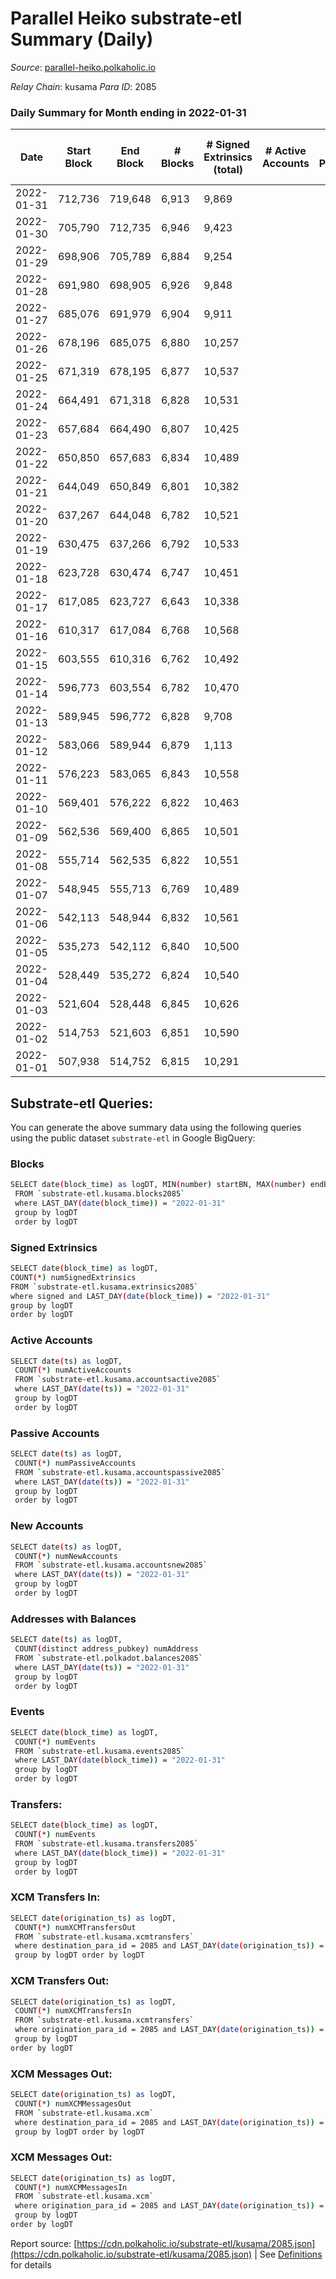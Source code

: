 # Parallel Heiko substrate-etl Summary (Daily)

_Source_: [parallel-heiko.polkaholic.io](https://parallel-heiko.polkaholic.io)

*Relay Chain*: kusama
*Para ID*: 2085



### Daily Summary for Month ending in 2022-01-31


| Date | Start Block | End Block | # Blocks | # Signed Extrinsics (total) | # Active Accounts | # Passive | # New | # Addresses with Balances | # Events | # Transfers | # XCM Transfers In | # XCM Transfers Out | # XCM In | # XCM Out | Issues | 
| ---- | ----------- | --------- | -------- | --------------------------- | ----------------- | --------- | ----- | ------------------------- | -------- | ----------- | ------------------ | ------------------- | -------- | --------- | ------ |
| 2022-01-31 | 712,736 | 719,648 | 6,913 | 9,869 |  |  |  | 10,917 | 55,340 | 1,846 ($706.22) | 1 ($299.28) |   | 2 |  |  |
| 2022-01-30 | 705,790 | 712,735 | 6,946 | 9,423 |  |  |  | 10,870 | 52,704 | 1,066 ($6.66) | 1 ($34.20) |   | 2 |  |  |
| 2022-01-29 | 698,906 | 705,789 | 6,884 | 9,254 |  |  |  | 10,869 | 51,810 | 978 ($0.00258) |   |   |  |  |  |
| 2022-01-28 | 691,980 | 698,905 | 6,926 | 9,848 |  |  |  | 10,869 | 54,290 | 1,005 ($4,492.99) |   |   |  |  |  |
| 2022-01-27 | 685,076 | 691,979 | 6,904 | 9,911 |  |  |  | 10,869 | 54,829 | 1,321 ($19.10) |   |   |  |  |  |
| 2022-01-26 | 678,196 | 685,075 | 6,880 | 10,257 |  |  |  | 10,869 | 55,900 | 1,057 ($0.00338) | 1 ($17.85) |   | 2 |  |  |
| 2022-01-25 | 671,319 | 678,195 | 6,877 | 10,537 |  |  |  | 10,869 | 58,097 | 2,045 ($4,881.60) |   |   |  |  |  |
| 2022-01-24 | 664,491 | 671,318 | 6,828 | 10,531 |  |  |  | 10,833 | 57,341 | 1,488 ($9,531.82) | 1 ($83.08) |   | 2 |  |  |
| 2022-01-23 | 657,684 | 664,490 | 6,807 | 10,425 |  |  |  | 10,831 | 56,675 | 1,293 ($0.00294) | 1 ($19.34) |   | 2 |  |  |
| 2022-01-22 | 650,850 | 657,683 | 6,834 | 10,489 |  |  |  | 10,830 | 56,573 | 903 ($19.43) |   |   |  |  |  |
| 2022-01-21 | 644,049 | 650,849 | 6,801 | 10,382 |  |  |  | 10,829 | 56,113 | 933 ($235.59) | 1 ($233.26) |   | 2 |  |  |
| 2022-01-20 | 637,267 | 644,048 | 6,782 | 10,521 |  |  |  | 10,829 | 57,545 | 1,819 ($768.68) |   |   |  |  |  |
| 2022-01-19 | 630,475 | 637,266 | 6,792 | 10,533 |  |  |  | 10,829 | 57,416 | 1,623 ($0.00373) |   |   |  |  |  |
| 2022-01-18 | 623,728 | 630,474 | 6,747 | 10,451 |  |  |  | 10,829 | 56,906 | 1,520 ($523.22) | 3 ($1,363.43) |   | 6 |  |  |
| 2022-01-17 | 617,085 | 623,727 | 6,643 | 10,338 |  |  |  | 10,825 | 57,014 | 2,262 ($3.26) | 2 ($317.27) |   | 4 |  |  |
| 2022-01-16 | 610,317 | 617,084 | 6,768 | 10,568 |  |  |  | 10,823 | 57,771 | 1,855 ($70.22) | 1 ($57.67) |   | 2 |  |  |
| 2022-01-15 | 603,555 | 610,316 | 6,762 | 10,492 |  |  |  | 10,821 | 57,053 | 1,496 ($28.45) |   |   |  |  |  |
| 2022-01-14 | 596,773 | 603,554 | 6,782 | 10,470 |  |  |  | 10,821 | 56,746 | 1,243 ($45.19) |   | 1 ($2,791.64) |  | 2 |  |
| 2022-01-13 | 589,945 | 596,772 | 6,828 | 9,708 |  |  |  | 10,819 | 54,414 | 1,834 ($108.66) |   |   |  |  |  |
| 2022-01-12 | 583,066 | 589,944 | 6,879 | 1,113 |  |  |  | 10,817 | 20,077 | 1,769 ($0.00446) | 2 ($258.99) |   | 4 |  |  |
| 2022-01-11 | 576,223 | 583,065 | 6,843 | 10,558 |  |  |  | 10,815 | 58,467 | 2,406 ($0.00524) | 4 ($3,467.52) |   | 8 |  |  |
| 2022-01-10 | 569,401 | 576,222 | 6,822 | 10,463 |  |  |  | 10,814 | 57,473 | 1,876 ($115.84) | 1 ($48.27) |   | 2 |  |  |
| 2022-01-09 | 562,536 | 569,400 | 6,865 | 10,501 |  |  |  | 10,812 | 57,533 | 1,722 ($7.23) | 1 ($182.61) |   | 2 |  |  |
| 2022-01-08 | 555,714 | 562,535 | 6,822 | 10,551 |  |  |  | 10,808 | 56,975 | 1,064 ($27.46) | 2 ($61.20) | 1 ($233.46) | 4 | 2 |  |
| 2022-01-07 | 548,945 | 555,713 | 6,769 | 10,489 |  |  |  | 10,806 | 57,152 | 1,587 ($26.43) |   | 1 ($1,268.90) |  | 2 |  |
| 2022-01-06 | 542,113 | 548,944 | 6,832 | 10,561 |  |  |  | 10,805 | 57,449 | 1,451 ($0.00214) | 3 ($690.12) |   | 6 |  |  |
| 2022-01-05 | 535,273 | 542,112 | 6,840 | 10,500 |  |  |  | 10,804 | 57,264 | 1,516 ($142.76) |   | 1 ($368.03) |  | 2 |  |
| 2022-01-04 | 528,449 | 535,272 | 6,824 | 10,540 |  |  |  | 10,801 | 57,592 | 1,694 ($552.66) | 1 ($3.05) |   | 2 |  |  |
| 2022-01-03 | 521,604 | 528,448 | 6,845 | 10,626 |  |  |  | 10,797 | 57,447 | 1,191 ($4.68) |   |   |  |  |  |
| 2022-01-02 | 514,753 | 521,603 | 6,851 | 10,590 |  |  |  | 10,796 | 57,546 | 1,417 ($0.00332) | 1 ($14.11) |   | 2 |  |  |
| 2022-01-01 | 507,938 | 514,752 | 6,815 | 10,291 |  |  |  | 10,795 | 56,032 | 1,141 ($164.51) | 3 ($581.25) |   | 6 |  |  |

## Substrate-etl Queries:
You can generate the above summary data using the following queries using the public dataset `substrate-etl` in Google BigQuery:

### Blocks
```bash
SELECT date(block_time) as logDT, MIN(number) startBN, MAX(number) endBN, COUNT(*) numBlocks 
 FROM `substrate-etl.kusama.blocks2085`  
 where LAST_DAY(date(block_time)) = "2022-01-31" 
 group by logDT 
 order by logDT
```

### Signed Extrinsics
```bash
SELECT date(block_time) as logDT, 
COUNT(*) numSignedExtrinsics 
FROM `substrate-etl.kusama.extrinsics2085`  
where signed and LAST_DAY(date(block_time)) = "2022-01-31" 
group by logDT 
order by logDT
```

### Active Accounts
```bash
SELECT date(ts) as logDT, 
 COUNT(*) numActiveAccounts 
 FROM `substrate-etl.kusama.accountsactive2085` 
 where LAST_DAY(date(ts)) = "2022-01-31" 
 group by logDT 
 order by logDT
```

### Passive Accounts
```bash
SELECT date(ts) as logDT, 
 COUNT(*) numPassiveAccounts 
 FROM `substrate-etl.kusama.accountspassive2085` 
 where LAST_DAY(date(ts)) = "2022-01-31" 
 group by logDT 
 order by logDT
```

### New Accounts
```bash
SELECT date(ts) as logDT, 
 COUNT(*) numNewAccounts 
 FROM `substrate-etl.kusama.accountsnew2085` 
 where LAST_DAY(date(ts)) = "2022-01-31" 
 group by logDT
 order by logDT
```

### Addresses with Balances
```bash
SELECT date(ts) as logDT,
 COUNT(distinct address_pubkey) numAddress 
 FROM `substrate-etl.polkadot.balances2085` 
 where LAST_DAY(date(ts)) = "2022-01-31" 
 group by logDT 
 order by logDT
```

### Events
```bash
SELECT date(block_time) as logDT, 
 COUNT(*) numEvents 
 FROM `substrate-etl.kusama.events2085` 
 where LAST_DAY(date(block_time)) = "2022-01-31" 
 group by logDT 
 order by logDT
```

### Transfers:
```bash
SELECT date(block_time) as logDT, 
 COUNT(*) numEvents 
 FROM `substrate-etl.kusama.transfers2085` 
 where LAST_DAY(date(block_time)) = "2022-01-31" 
 group by logDT 
 order by logDT
```

### XCM Transfers In:
```bash
SELECT date(origination_ts) as logDT, 
 COUNT(*) numXCMTransfersOut 
 FROM `substrate-etl.kusama.xcmtransfers` 
 where destination_para_id = 2085 and LAST_DAY(date(origination_ts)) = "2022-01-31" 
 group by logDT order by logDT
```

### XCM Transfers Out:
```bash
SELECT date(origination_ts) as logDT, 
 COUNT(*) numXCMTransfersIn 
 FROM `substrate-etl.kusama.xcmtransfers` 
 where origination_para_id = 2085 and LAST_DAY(date(origination_ts)) = "2022-01-31" 
 group by logDT 
order by logDT
```

### XCM Messages Out:
```bash
SELECT date(origination_ts) as logDT, 
 COUNT(*) numXCMMessagesOut 
 FROM `substrate-etl.kusama.xcm` 
 where destination_para_id = 2085 and LAST_DAY(date(origination_ts)) = "2022-01-31" 
 group by logDT order by logDT
```

### XCM Messages Out:
```bash
SELECT date(origination_ts) as logDT, 
 COUNT(*) numXCMMessagesIn 
 FROM `substrate-etl.kusama.xcm` 
 where origination_para_id = 2085 and LAST_DAY(date(origination_ts)) = "2022-01-31" 
 group by logDT 
order by logDT
```


Report source: [https://cdn.polkaholic.io/substrate-etl/kusama/2085.json](https://cdn.polkaholic.io/substrate-etl/kusama/2085.json) | See [Definitions](/DEFINITIONS.md) for details
